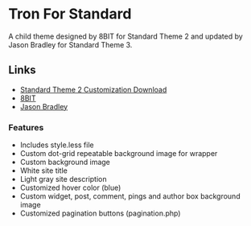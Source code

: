 # Tron For Standard

A child theme designed by 8BIT for Standard Theme 2 and updated by Jason Bradley for Standard Theme 3.

## Links

* [Standard Theme 2 Customization Download](http://support.8bit.io/entries/437065-customization-tron-inspired-standard-theme-2-5-4)
* [8BIT](http://8bit.io)
* [Jason Bradley](http://everchangingmedia.com/)

### Features

* Includes style.less file
* Custom dot-grid repeatable background image for wrapper
* Custom background image
* White site title
* Light gray site description
* Customized hover color (blue)
* Custom widget, post, comment, pings and author box background image
* Customized pagination buttons (pagination.php)

